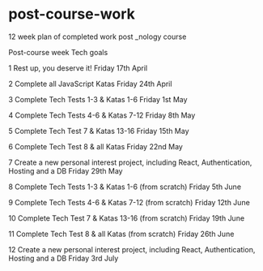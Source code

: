 # post-course-work
12 week plan of completed work post _nology course


Post-course week
Tech goals

1
Rest up, you deserve it!
Friday 17th April

2
Complete all JavaScript Katas
Friday 24th April

3
Complete Tech Tests 1-3 & Katas 1-6
Friday 1st May

4
Complete Tech Tests 4-6 & Katas 7-12
Friday 8th May

5
Complete Tech Test 7 & Katas 13-16
Friday 15th May

6
Complete Tech Test 8 & all Katas
Friday 22nd May

7
Create a new personal interest project, including React, Authentication, Hosting and a DB
Friday 29th May

8
Complete Tech Tests 1-3 & Katas 1-6 (from scratch)
Friday 5th June

9
Complete Tech Tests 4-6 & Katas 7-12 (from scratch)
Friday 12th June

10
Complete Tech Test 7 & Katas 13-16 (from scratch)
Friday 19th June

11
Complete Tech Test 8 & all Katas (from scratch)
Friday 26th June

12
Create a new personal interest project, including React, Authentication, Hosting and a DB
Friday 3rd July
